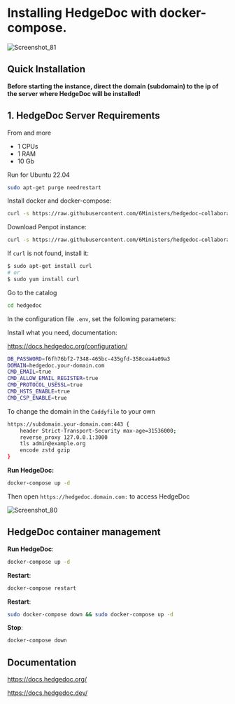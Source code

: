 # Installing HedgeDoc with docker-compose.
![Screenshot_81](https://github.com/6Ministers/hedgedoc-collaborative-markdown-editor-for-business-idease/assets/11208423/167994e5-8225-42cf-a6ea-42fdca9ea3e8)


## Quick Installation

**Before starting the instance, direct the domain (subdomain) to the ip of the server where HedgeDoc will be installed!**

## 1. HedgeDoc Server Requirements
From and more
- 1 CPUs
- 1 RAM 
- 10 Gb 

Run for Ubuntu 22.04

``` bash
sudo apt-get purge needrestart
```

Install docker and docker-compose:

``` bash
curl -s https://raw.githubusercontent.com/6Ministers/hedgedoc-collaborative-markdown-editor-for-business-idease/master/setup.sh | sudo bash -s
```

Download Penpot instance:


``` bash
curl -s https://raw.githubusercontent.com/6Ministers/hedgedoc-collaborative-markdown-editor-for-business-idease/master/download.sh | sudo bash -s hedgedoc
```

If `curl` is not found, install it:

``` bash
$ sudo apt-get install curl
# or
$ sudo yum install curl
```

Go to the catalog

``` bash
cd hedgedoc
```

In the configuration file `.env`, set the following parameters:

Install what you need, documentation:

https://docs.hedgedoc.org/configuration/


``` bash
DB_PASSWORD=f6fh76bf2-7348-465bc-435gfd-358cea4a09a3
DOMAIN=hedgedoc.your-domain.com
CMD_EMAIL=true
CMD_ALLOW_EMAIL_REGISTER=true
CMD_PROTOCOL_USESSL=true
CMD_HSTS_ENABLE=true
CMD_CSP_ENABLE=true
```

To change the domain in the `Caddyfile` to your own

``` bash
https://subdomain.your-domain.com:443 {
    header Strict-Transport-Security max-age=31536000;
    reverse_proxy 127.0.0.1:3000
    tls admin@example.org
	encode zstd gzip
}
```

**Run HedgeDoc:**

``` bash
docker-compose up -d
```

Then open `https://hedgedoc.domain.com:` to access HedgeDoc

![Screenshot_80](https://github.com/6Ministers/hedgedoc-collaborative-markdown-editor-for-business-idease/assets/11208423/ed4695cb-0e25-46e5-9329-1f45e3436495)



## HedgeDoc container management

**Run HedgeDoc**:

``` bash
docker-compose up -d
```

**Restart**:

``` bash
docker-compose restart
```

**Restart**:

``` bash
sudo docker-compose down && sudo docker-compose up -d
```

**Stop**:

``` bash
docker-compose down
```

## Documentation

https://docs.hedgedoc.org/

https://docs.hedgedoc.dev/

